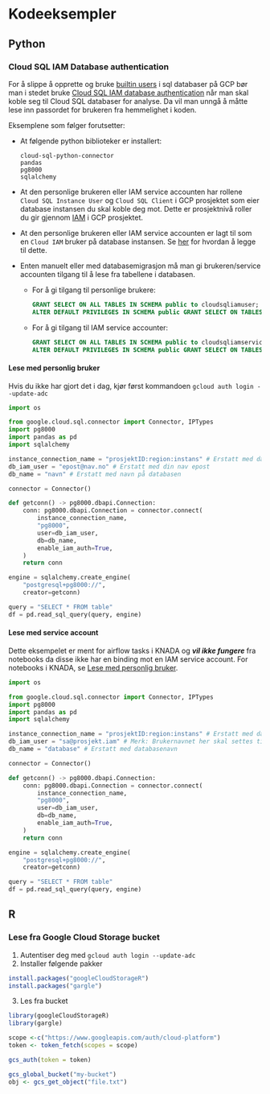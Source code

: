 # Kodeeksempler

## Python

### Cloud SQL IAM Database authentication
For å slippe å opprette og bruke [builtin users](https://cloud.google.com/sql/docs/postgres/create-manage-users) i sql databaser på GCP bør man i stedet bruke [Cloud SQL IAM database authentication](https://cloud.google.com/sql/docs/postgres/authentication) når man skal koble seg til Cloud SQL databaser for analyse. Da vil man unngå å måtte lese inn passordet for brukeren fra hemmelighet i koden.

Eksemplene som følger forutsetter:

- At følgende python biblioteker er installert:
    ````
    cloud-sql-python-connector
    pandas
    pg8000
    sqlalchemy
    ````

- At den personlige brukeren eller IAM service accounten har rollene `Cloud SQL Instance User` og `Cloud SQL Client` i GCP prosjektet som eier database instansen du skal koble deg mot. Dette er prosjektnivå roller du gir gjennom [IAM](https://console.cloud.google.com/iam-admin/iam) i GCP prosjektet.

- At den personlige brukeren eller IAM service accounten er lagt til som en `Cloud IAM` bruker på database instansen. Se [her](https://cloud.google.com/sql/docs/postgres/add-manage-iam-users#creating-a-database-user) for hvordan å legge til dette.

- Enten manuelt eller med databasemigrasjon må man gi brukeren/service accounten tilgang til å lese fra tabellene i databasen.
    - For å gi tilgang til personlige brukere:
        ````sql
        GRANT SELECT ON ALL TABLES IN SCHEMA public to cloudsqliamuser;
        ALTER DEFAULT PRIVILEGES IN SCHEMA public GRANT SELECT ON TABLES TO cloudsqliamuser;
        ````
    - For å gi tilgang til IAM service accounter:
        ````sql
        GRANT SELECT ON ALL TABLES IN SCHEMA public to cloudsqliamserviceaccount;
        ALTER DEFAULT PRIVILEGES IN SCHEMA public GRANT SELECT ON TABLES TO cloudsqliamserviceaccount;
        ````    

#### Lese med personlig bruker
Hvis du ikke har gjort det i dag, kjør først kommandoen `gcloud auth login --update-adc`
````python
import os

from google.cloud.sql.connector import Connector, IPTypes
import pg8000
import pandas as pd
import sqlalchemy

instance_connection_name = "prosjektID:region:instans" # Erstatt med database instansen du skal koble deg til
db_iam_user = "epost@nav.no" # Erstatt med din nav epost
db_name = "navn" # Erstatt med navn på databasen

connector = Connector()

def getconn() -> pg8000.dbapi.Connection:
    conn: pg8000.dbapi.Connection = connector.connect(
        instance_connection_name,
        "pg8000",
        user=db_iam_user,
        db=db_name,
        enable_iam_auth=True,
    )
    return conn

engine = sqlalchemy.create_engine(
    "postgresql+pg8000://",
    creator=getconn)

query = "SELECT * FROM table"
df = pd.read_sql_query(query, engine)
````

#### Lese med service account
Dette eksempelet er ment for airflow tasks i KNADA og _**vil ikke fungere**_ fra notebooks da disse ikke har en binding mot en IAM service account. For notebooks i KNADA, se [Lese med personlig bruker](#lese-med-personlig-bruker).

````python
import os

from google.cloud.sql.connector import Connector, IPTypes
import pg8000
import pandas as pd
import sqlalchemy

instance_connection_name = "prosjektID:region:instans" # Erstatt med database instansen du skal koble deg til
db_iam_user = "sa@prosjekt.iam" # Merk: Brukernavnet her skal settes til service account eposten uten .gserviceaccount.com. Altså er service account eposten din mitt-team@knada-gcp.iam.gserviceaccount.com så blir brukernavnet mitt-team@knada-gcp.iam
db_name = "database" # Erstatt med databasenavn

connector = Connector()

def getconn() -> pg8000.dbapi.Connection:
    conn: pg8000.dbapi.Connection = connector.connect(
        instance_connection_name,
        "pg8000",
        user=db_iam_user,
        db=db_name,
        enable_iam_auth=True,
    )
    return conn

engine = sqlalchemy.create_engine(
    "postgresql+pg8000://",
    creator=getconn)

query = "SELECT * FROM table"
df = pd.read_sql_query(query, engine)
````

## R

### Lese fra Google Cloud Storage bucket
1. Autentiser deg med `gcloud auth login --update-adc`
2. Installer følgende pakker
````R
install.packages("googleCloudStorageR")
install.packages("gargle")
````
3. Les fra bucket
````R
library(googleCloudStorageR)
library(gargle)

scope <-c("https://www.googleapis.com/auth/cloud-platform")
token <- token_fetch(scopes = scope)

gcs_auth(token = token)

gcs_global_bucket("my-bucket")
obj <- gcs_get_object("file.txt")
````
